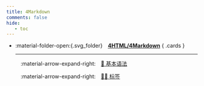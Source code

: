 ```yaml
---
title: 4Markdown
comments: false
hide:
   - toc
---
```


<div class="grid cards index-info" markdown>

-   :material-folder-open:{.svg_folder}&emsp;__[4HTML/4Markdown](./index.md)__
{ .cards }

	---

	&emsp;:material-arrow-expand-right:&emsp;[🍋 基本语法](./A.md)

	&emsp;:material-arrow-expand-right:&emsp;[👷🏻 标签](./B.md)

</div>